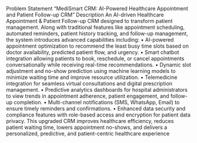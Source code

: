 Problem Statement
“MediSmart CRM: AI-Powered Healthcare Appointment and Patient Follow-up CRM”
Description
An AI-driven Healthcare Appointment & Patient Follow-up CRM designed to transform patient management. Along with traditional features like appointment scheduling, automated reminders, patient history tracking, and follow-up management, the system introduces advanced capabilities including:
•
AI-powered appointment optimization to recommend the least busy time slots based on doctor availability, predicted patient flow, and urgency.
•
Smart chatbot integration allowing patients to book, reschedule, or cancel appointments conversationally while receiving real-time recommendations.
•
Dynamic slot adjustment and no-show prediction using machine learning models to minimize waiting time and improve resource utilization.
•
Telemedicine integration for seamless virtual consultations and digital prescription management.
•
Predictive analytics dashboards for hospital administrators to view trends in appointment adherence, patient engagement, and follow-up completion.
•
Multi-channel notifications (SMS, WhatsApp, Email) to ensure timely reminders and confirmations.
•
Enhanced data security and compliance features with role-based access and encryption for patient data privacy.
This upgraded CRM improves healthcare efficiency, reduces patient waiting time, lowers appointment no-shows, and delivers a personalized, predictive, and patient-centric healthcare experience
